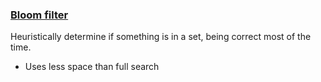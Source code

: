 ### [Bloom filter](http://en.wikipedia.org/wiki/Bloom_filter)

Heuristically determine if something is in a set, being correct most of the time.

+ Uses less space than full search
